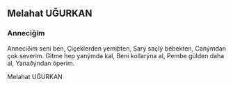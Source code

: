 ## Melahat UĞURKAN

### Anneciğim

Anneciðim seni ben,
Çiçeklerden yemiþten,
Sarý saçlý bebekten,
Canýmdan çok severim. 
Gitme hep yanýmda kal,
Beni kollarýna al,
Pembe gülden daha al,
Yanaðýndan öperim.

Melahat UĞURKAN